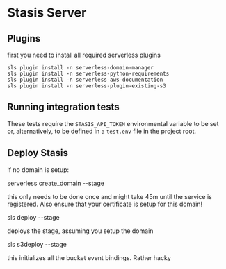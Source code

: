 # Stasis Server


## Plugins

first you need to install all required serverless plugins

```
sls plugin install -n serverless-domain-manager
sls plugin install -n serverless-python-requirements
sls plugin install -n serverless-aws-documentation
sls plugin install -n serverless-plugin-existing-s3

```

## Running integration tests

These tests require the `STASIS_API_TOKEN` environmental variable to be set or, alternatively, to be defined in a `test.env` file in the project root.

## Deploy Stasis


if no domain is setup:

serverless create_domain --stage <NAME>

this only needs to be done once and might take 45m until the service is registered. Also ensure that your certificate is setup for this domain!

sls deploy --stage <NAME>

deploys the stage, assuming you setup the domain

sls s3deploy --stage <NAME>

this initializes all the bucket event bindings. Rather hacky